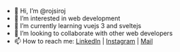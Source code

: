 - 👋 Hi, I’m @rojsiroj
- 👀 I’m interested in web development
- 🌱 I’m currently learning vuejs 3 and sveltejs
- 💞️ I’m looking to collaborate with other web developers
- 📫 How to reach me: [LinkedIn](https://www.linkedin.com/in/rojsiroj/) | [Instagram](https://www.instagram.com/rojsiroj_/) | [Mail](mailto:sirojudin.dev@gmail.com)

<!---
rojsiroj/rojsiroj is a ✨ special ✨ repository because its `README.md` (this file) appears on your GitHub profile.
You can click the Preview link to take a look at your changes.
--->
